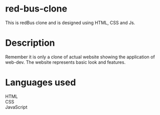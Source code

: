 # red-bus-clone
This is redBus clone and is designed using HTML, CSS and Js.
<br>
<h1>Description</h1>
Remember it is only a clone of actual website showing the application of web-dev. The website represents basic look and features.
<h1>Languages used</h1>
HTML
<br>
CSS
<br>
JavaScript



